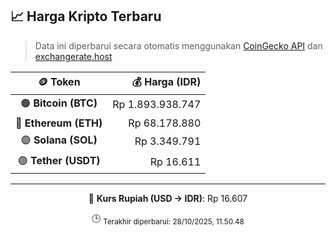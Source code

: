 

<!-- HARGA_KRIPTO -->
## 📈 Harga Kripto Terbaru

> Data ini diperbarui secara otomatis menggunakan [CoinGecko API](https://www.coingecko.com/) dan [exchangerate.host](https://exchangerate.host/)

<div align="center">

| 🪙 Token | 💰 Harga (IDR) |
|:------:|---------------:|
| 🟠 **Bitcoin (BTC)**   | Rp 1.893.938.747 |
| 🔵 **Ethereum (ETH)**  | Rp 68.178.880 |
| 🟣 **Solana (SOL)**    | Rp 3.349.791 |
| 🟢 **Tether (USDT)**   | Rp 16.611 |

---

💱 **Kurs Rupiah (USD → IDR)**: Rp 16.607

🕒 <sub>Terakhir diperbarui: 28/10/2025, 11.50.48</sub>

</div>
<!-- /HARGA_KRIPTO -->